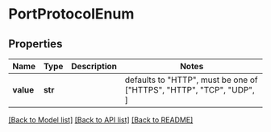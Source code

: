 # PortProtocolEnum


## Properties
Name | Type | Description | Notes
------------ | ------------- | ------------- | -------------
**value** | **str** |  | defaults to "HTTP",  must be one of ["HTTPS", "HTTP", "TCP", "UDP", ]

[[Back to Model list]](../README.md#documentation-for-models) [[Back to API list]](../README.md#documentation-for-api-endpoints) [[Back to README]](../README.md)



